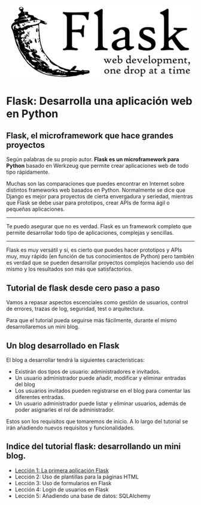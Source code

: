 ![](https://raw.githubusercontent.com/GabrielCourses/web_development/main/image/header_flask.png)

# Flask: Desarrolla una aplicación web en Python

## Flask, el microframework que hace grandes proyectos

Según palabras de su propio autor. **Flask es un microframework para Python** basado en Werkzeug que permite crear aplicaciones web de todo tipo rápidamente.

Muchas son las comparaciones que puedes encontrar en Internet sobre distintos frameworks web basados en Python. Normalmente se dice que Django es mejor para proyectos de cierta envergadura y seriedad, mientras que Flask se debe usar para prototipos, crear APIs de forma ágil o pequeñas aplicaciones.

***
Te puedo asegurar que no es verdad. Flask es un framework completo que permite desarrollar todo tipo de aplicaciones, complejas y sencillas.
***

Flask es muy versátil y sí, es cierto que puedes hacer prototipos y APIs muy, muy rápido (en función de tus conocimientos de Python) pero también es verdad que se pueden desarrollar proyectos complejos haciendo uso del mismo y los resultados son más que satisfactorios. 

## Tutorial de flask desde cero paso a paso

Vamos a repasar aspectos escenciales como gestión de usuarios, control de errores, trazas de log, seguridad, test o arquitectura.

Para que el tutorial pueda seguirse más fácilmente, durante el mismo desarrollaremos un mini blog.

## Un blog desarrollado en Flask

El blog a desarrollar tendrá la siguientes características:

- Existirán dos tipos de usuario: administradores e invitados.
- Un usuario administrador puede añadir, modificar y eliminar entradas del blog
- Los usuarios invitados pueden registrarse en el blog para comentar las diferentes entradas.
- Un usuario administrador puede listar y eliminar usuarios, además de poder asignarles el rol de administrador.

Estos son los requisitos que tomaremos de inicio. A lo largo del tutorial se irán añadiendo nuevos requisitos y funcionalidades.

## Indice del tutorial flask: desarrollando un mini blog.

- <a href="https://github.com/GabrielCourses/web_development/tree/main/flask/leccion1_primera_aplicacion">Lección 1: La primera aplicación Flask</a>
- Lección 2: Uso de plantillas para la páginas HTML
- Lección 3: Uso de formularios en Flask
- Lección 4: Login de usuarios en Flask
- Lección 5: Añadiendo una base de datos: SQLAlchemy